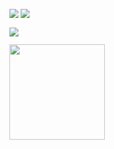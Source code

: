 [![](https://raw.githubusercontent.com/AntoninoAdornetto/AntoninoAdornetto/master/profile-summary-card-output/solarized_dark/2-most-commit-language.svg)](https://github.com/vn7n24fzkq/github-profile-summary-cards)
[![](https://raw.githubusercontent.com/AntoninoAdornetto/AntoninoAdornetto/master/profile-summary-card-output/solarized_dark/3-stats.svg)](https://github.com/vn7n24fzkq/github-profile-summary-cards)

<p>
 <img src="http://github-profile-summary-cards.vercel.app/api/cards/profile-details?username=AntoninoAdornetto&theme=nord_dark" />
</p>

<img height="170px" src="https://github-readme-stats.vercel.app/api/top-langs/?username=AntoninoAdornetto&layout=compact&theme=nord&count_private=true&hide=Jupyter%20Notebook&langs_count=2" />
